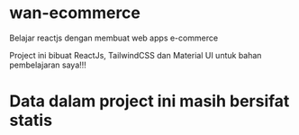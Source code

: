 # wan-ecommerce
Belajar reactjs dengan membuat web apps e-commerce

Project ini bibuat ReactJs, TailwindCSS dan Material UI untuk bahan pembelajaran saya!!!

<h1>Data dalam project ini masih bersifat statis<h1>
